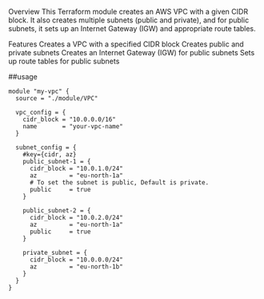 Overview
This Terraform module creates an AWS VPC with a given CIDR block. It also creates multiple subnets (public and private), and for public subnets, it sets up an Internet Gateway (IGW) and appropriate route tables.

Features
Creates a VPC with a specified CIDR block
Creates public and private subnets
Creates an Internet Gateway (IGW) for public subnets
Sets up route tables for public subnets

##usage

```
module "my-vpc" {
  source = "./module/VPC"

  vpc_config = {
    cidr_block = "10.0.0.0/16"
    name       = "your-vpc-name"
  }

  subnet_config = {
    #key={cidr, az}
    public_subnet-1 = {
      cidr_block = "10.0.1.0/24"
      az         = "eu-north-1a"
      # To set the subnet is public, Default is private.
      public     = true
    }

    public_subnet-2 = {
      cidr_block = "10.0.2.0/24"
      az         = "eu-north-1a"
      public     = true
    }

    private_subnet = {
      cidr_block = "10.0.0.0/24"
      az         = "eu-north-1b"
    }
  }
}
```
